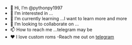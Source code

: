 - 👋 Hi, I’m @pythonpy1997
- 👀 I’m interested in ...
- 🌱 I’m currently learning ...I want to learn more and more
- 💞️ I’m looking to collaborate on ...
- 📫 How to reach me ...telegram may be
- ❤️ I love custom roms
-Reach me out on [telegram](https://t.me/No_PaiiN_No_GaiiN) 
<!---
pythonpy1997/pythonpy1997 is a ✨ special ✨ repository because its `README.md` (this file) appears on your GitHub profile.
You can click the Preview link to take a look at your changes.
--->
